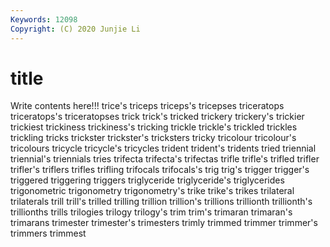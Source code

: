 ```yaml
---
Keywords: 12098
Copyright: (C) 2020 Junjie Li
---
```


# title

Write contents here!!!
trice's 
triceps 
triceps's 
tricepses 
triceratops 
triceratops's 
triceratopses 
trick 
trick's 
tricked
trickery 
trickery's 
trickier 
trickiest 
trickiness 
trickiness's 
tricking 
trickle 
trickle's 
trickled
trickles 
trickling 
tricks 
trickster 
trickster's 
tricksters 
tricky 
tricolour 
tricolour's 
tricolours
tricycle 
tricycle's 
tricycles 
trident 
trident's 
tridents 
tried 
triennial 
triennial's 
triennials
tries 
trifecta 
trifecta's 
trifectas 
trifle 
trifle's 
trifled 
trifler 
trifler's 
triflers
trifles 
trifling 
trifocals 
trifocals's 
trig 
trig's 
trigger 
trigger's 
triggered 
triggering
triggers 
triglyceride 
triglyceride's 
triglycerides 
trigonometric 
trigonometry 
trigonometry's 
trike 
trike's 
trikes
trilateral 
trilaterals 
trill 
trill's 
trilled 
trilling 
trillion 
trillion's 
trillions 
trillionth
trillionth's 
trillionths 
trills 
trilogies 
trilogy 
trilogy's 
trim 
trim's 
trimaran 
trimaran's
trimarans 
trimester 
trimester's 
trimesters 
trimly 
trimmed 
trimmer 
trimmer's 
trimmers 
trimmest
